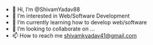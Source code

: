 - 👋 Hi, I’m @ShivamYadav88
- 👀 I’m interested in Web/Software Development
- 🌱 I’m currently learning how to develop web/software
- 💞️ I’m looking to collaborate on ...
- 📫 How to reach me shivamkyadav41@gmail.com

<!---
ShivamYadav88/ShivamYadav88 is a ✨ special ✨ repository because its `README.md` (this file) appears on your GitHub profile.
You can click the Preview link to take a look at your changes.
--->
